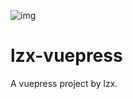 ![img](https://media.giphy.com/media/v1.Y2lkPTc5MGI3NjExem10OGo1bG54YXVxenRpNmZwOGlwNnhodzUwaHo5OGl6M2t3OHZmMiZlcD12MV9pbnRlcm5hbF9naWZfYnlfaWQmY3Q9Zw/sDEDVrVIWvPOShpYSl/giphy.gif)
# lzx-vuepress
A vuepress project by lzx.
